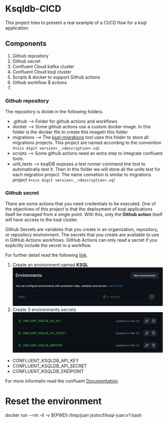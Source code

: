 # Ksqldb-CICD

This project tries to present a real example of a CI/CD flow for a ksql application.

## Components

1. Github repository
2. Github secret
3. Confluent Cloud kafka cluster
4. Confluent Cloud ksql cluster
5. Scripts & docker to support Github actions
6. Github workflow $ actions
7.

### Github repository

The repository is divide in the following folders.

* .github --> Folder for github actions and workflows
* docker  --> Some github actions use a custom docker image. In this folder is the docker file to create this imageIn this folder
* migrations --> The [ksql-migrations](https://docs.ksqldb.io/en/latest/operate-and-deploy/migrations-tool/https:/) tool uses this folder to store all migrations projects. This project are named according to the convention `V<six digit version>__<description>.sql`
* scripts --> Some github actions need an extra step to integrate confluent tools.
* unit_tests --> ksqlDB exposes a *test runner* command line tool to automatically test it. Then in this folder we will store all the unite test for each migration project. The name convetion is similar to migrations project `V<six digit version>__<description>.sql`

### Github secret

There are some actions that you need credentials to be executed. One of the objectives of this project is that the deployment of ksql applications itself be managed from a single point. With this, only the **Github action** itself will have access to the ksql cluster.

Github Secrets are variables that you create in an organization, repository, or repository environment. The secrets that you create are available to use in GitHub Actions workflows. GitHub Actions can only read a secret if you explicitly include the secret in a workflow.

For further detail read the following [link](https://docs.github.com/en/actions/security-guides/encrypted-secrets#creating-encrypted-secrets-for-an-environmenthttps:/).

1. Create an environment named **KSQL**
![](assets/20230620_123524_environmetn.png)
3. Create 3 environments secrets
![](assets/20230620_123754_Secret.png)

* CONFLUENT_KSQLDB_API_KEY
* CONFLUENT_KSQLDB_API_SECRET
* CONFLUENT_KSQLDB_ENDPOINT

For more informatin read the confluent [Documentation](https://docs.confluent.io/cloud/current/access-management/authenticate/api-keys/api-keys.html).

# Reset the environment

docker run --rm -it -v ${PWD}:/tmp/juan jsotocf/ksql-juan:v1 bash

